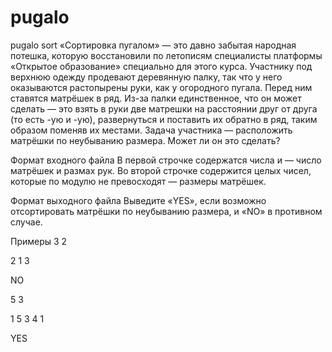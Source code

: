 # pugalo
pugalo sort
«Сортировка пугалом» — это давно забытая народная потешка, которую восстановили по летописям специалисты платформы «Открытое образование» специально для этого курса.
Участнику под верхнюю одежду продевают деревянную палку, так что у него оказываются растопырены руки, как у огородного пугала. Перед ним ставятся  матрёшек в ряд. Из-за палки единственное, что он может сделать — это взять в руки две матрешки на расстоянии  друг от друга (то есть -ую и -ую), развернуться и поставить их обратно в ряд, таким образом поменяв их местами.
Задача участника — расположить матрёшки по неубыванию размера. Может ли он это сделать?

Формат входного файла
В первой строчке содержатся числа  и   — число матрёшек и размах рук.
Во второй строчке содержится  целых чисел, которые по модулю не превосходят  — размеры матрёшек.

Формат выходного файла
Выведите «YES», если возможно отсортировать матрёшки по неубыванию размера, и «NO» в противном случае.

Примеры
3 2

2 1 3

NO

5 3

1 5 3 4 1	

YES
